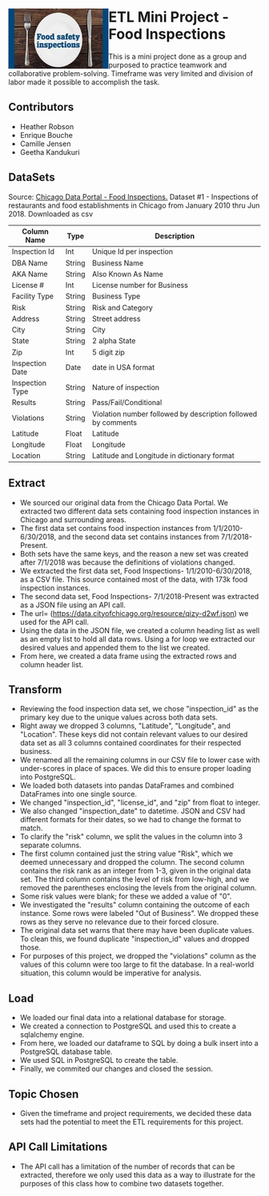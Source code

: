 

<div><img align=left width=200px height=120px src="https://github.com/geethakan/proj2-ETL-foodinspection/blob/main/Images/inspections.jpg">
  
# ETL Mini Project - Food Inspections
  
This is a mini project done as a group and purposed to practice teamwork and collaborative problem-solving. Timeframe was very limited and division of labor made it possible to accomplish the task.</div>


## Contributors
  
- Heather Robson
- Enrique Bouche
- Camille Jensen
- Geetha Kandukuri
  
  
## DataSets

<div> Source: <a href="https://data.cityofchicago.org/Health-Human-Services/Food-Inspections/4ijn-s7e5" target="_blank">Chicago Data Portal - Food Inspections.</a> 
Dataset #1 - Inspections of restaurants and food establishments in Chicago from January 2010 thru Jun 2018. Downloaded as csv</div>
  
  | Column Name   | Type    | Description              |
  | ------------- | ------- | ------------------------ |
  | Inspection Id | Int     | Unique Id per inspection 
  | DBA Name      | String  | Business Name            
  | AKA Name      | String  | Also Known As Name
  | License #     | Int | License number for Business
  | Facility Type | String  | Business Type
  | Risk          | String  | Risk and Category
  | Address       | String  | Street address
  | City          | String  | City
  | State         | String  | 2 alpha State
  | Zip           | Int     | 5 digit zip
  | Inspection Date | Date  | date in USA format
  | Inspection Type | String | Nature of inspection
  | Results         | String | Pass/Fail/Conditional
  | Violations      | String | Violation number followed by description followed by comments
  | Latitude        | Float  | Latitude 
  | Longitude       | Float  | Longitude
  | Location        | String | Latitude and Longitude in dictionary format
  

## Extract

- We sourced our original data from the Chicago Data Portal. We extracted two different data sets containing food inspection instances in Chicago and surrounding areas. 
- The first data set contains food inspection instances from 1/1/2010-6/30/2018, and the second data set contains instances from 7/1/2018-Present.
- Both sets have the same keys, and the reason a new set was created after 7/1/2018 was because the definitions of violations changed.
- We extracted the first data set, Food Inspections- 1/1/2010-6/30/2018, as a CSV file. This source contained most of the data, with 173k food inspection instances.
- The second data set, Food Inspections- 7/1/2018-Present was extracted as a JSON file using an API call.
- The url= (https://data.cityofchicago.org/resource/qizy-d2wf.json) we used for the API call. 
- Using the data in the JSON file, we created a column heading list as well as an empty list to hold all data rows. Using a for loop we extracted our desired values and appended them to the list we created.
- From here, we created a data frame using the extracted rows and column header list.

## Transform

- Reviewing the food inspection data set, we chose "inspection_id" as the primary key due to the unique values across both data sets. 
- Right away we dropped 3 columns, "Latitude", "Longitude", and "Location". These keys did not contain relevant values to our desired data set as all 3 columns contained coordinates for their respected business.
- We renamed all the remaining columns in our CSV file to lower case with under-scores in place of spaces. We did this to ensure proper loading into PostgreSQL. 
- We loaded both datasets into pandas DataFrames and combined DataFrames into one single source.
- We changed "inspection_id", "license_id", and "zip" from float to integer. 
- We also changed "inspection_date" to datetime. JSON and CSV had different formats for their dates, so we had to change the format to match. 
- To clarify the "risk" column, we split the values in the column into 3 separate columns.
- The first column contained just the string value "Risk", which we deemed unnecessary and dropped the column. The second column contains the risk rank as an integer from 1-3, given in the original data set. The third column contains the level of risk from low-high, and we removed the parentheses enclosing the levels from the original column.
- Some risk values were blank; for these we added a value of "0". 
- We investigated the "results" column containing the outcome of each instance. Some rows were labeled "Out of Business". We dropped these rows as they serve no relevance due to their forced closure. 
- The original data set warns that there may have been duplicate values. To clean this, we found duplicate "inspection_id" values and dropped those.
- For purposes of this project, we dropped the "violations" column as the values of this column were too large to fit the database. In a real-world situation, this column would be imperative for analysis.

## Load

- We loaded our final data into a relational database for storage.
- We created a connection to PostgreSQL and used this to create a sqlalchemy engine.
- From here, we loaded our dataframe to SQL by doing a bulk insert into a PostgreSQL database table.
- We used SQL in PostgreSQL to create the table. 
- Finally, we commited our changes and closed the session. 

## Topic Chosen

- Given the timeframe and project requirements, we decided these data sets had the potential to meet the ETL requirements for this project.

## API Call Limitations

- The API call has a limitation of the number of records that can be extracted, therefore we only used this data as a way to illustrate for the purposes of this class how to combine two datasets together.
